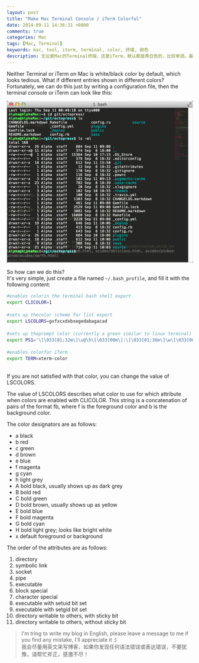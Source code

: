 ```yaml
---
layout: post
title: "Make Mac Terminal Console / iTerm Colorful"
date: 2014-09-11 14:36:31 +0800
comments: true
categories: Mac
tags: [Mac, Terminal] 
keywords: mac, tool, iterm, terminal, color, 终端, 颜色
description: 无论是Mac的Terminal终端，还是iTerm，默认都是黑白色的，比较单调。最起码应该支持目录和文件用不同的颜色显示。好在我们可以通过自己配置命令终端的颜色。Neither Terminal or iTerm on Mac is white/black color by default, which looks tedious. What if different entries shown in different colors? 
---
```

Neither Terminal or iTerm on Mac is white/black color by default, which looks tedious. What if different entries shown in different colors?  
Fortunately, we can do this just by writing a configuration file, then the terminal console or iTerm can look like this:  


![iterm icon](/images/post/2014/09/iterm.png)  
<!--more-->
  
So how can we do this?   
It's very simple, just create a file named `~/.bash_profile`, and fill it with the following content:  

``` bash ~./bash_profile
#enables colorin the terminal bash shell export
export CLICOLOR=1

#sets up thecolor scheme for list export
export LSCOLORS=gxfxcxdxbxegedabagacad

#sets up theprompt color (currently a green similar to linux terminal)
export PS1='\[\033[01;32m\]\u@\h\[\033[00m\]:\[\033[01;36m\]\w\[\033[00m\]\$ '

#enables colorfor iTerm
export TERM=xterm-color
```


<br/>
If you are not satisfied with that color, you can change the value of LSCOLORS.    

The value of LSCOLORS describes what color to use for which attribute when colors are enabled with CLICOLOR.  This string is a concatenation of pairs of the format fb, where f is the foreground color and b is the background color.
 
The color designators are as follows:
 
- a     black
- b     red
- c     green
- d     brown
- e     blue
- f     magenta
- g     cyan
- h     light grey
- A     bold black, usually shows up as dark grey
- B     bold red
- C     bold green
- D     bold brown, usually shows up as yellow
- E     bold blue
- F     bold magenta
- G     bold cyan
- H     bold light grey; looks like bright white
- x     default foreground or background
 

The order of the attributes are as follows:
 
1.   directory
2.   symbolic link
3.   socket
4.   pipe
5.   executable
6.   block special
7.   character special
8.   executable with setuid bit set
9.   executable with setgid bit set
10.  directory writable to others, with sticky bit
11.  directory writable to others, without sticky bit


>I'm tring to write my blog in English, please leave a message to me if you find any mistake, I'll appreciate it :)  
>我会尽量用英文来写博客，如果你发现任何语法错误或表达错误，不要犹豫，请帮忙斧正，感激不尽！  


<!--Google Adsense-->
<p class="meta" style="text-align:center">
	<!-- 789*90 -->
	<script async src="//pagead2.googlesyndication.com/pagead/js/adsbygoogle.js"></script>
	<ins class="adsbygoogle"
	     style="display:inline-block;width:789px;height:90px"
	     data-ad-client="ca-pub-6393503301700908"
	     data-ad-slot="7806666870"></ins>
	<script>
	(adsbygoogle = window.adsbygoogle || []).push({});
	</script>
</p>